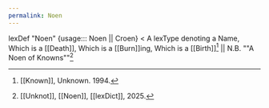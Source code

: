 ```yaml
---
permalink: Noen
---
```

lexDef "Noen" {usage::: Noen || Croen} < A lexType denoting a Name, Which is a [[Death]], Which is a [[Burn]]ing, Which is a [[Birth]][^NoenNoen] || N.B. ""A Noen of Knowns""[^NoenCroen]

[^NoenNoen]: [[Known]], Unknown. 1994.
[^NoenCroen]: [[Unknot]], [[Noen]], [[lexDict]], 2025.
